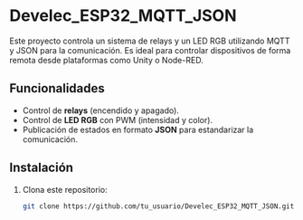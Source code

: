 # Develec_ESP32_MQTT_JSON

Este proyecto controla un sistema de relays y un LED RGB utilizando MQTT y JSON para la comunicación. Es ideal para controlar dispositivos de forma remota desde plataformas como Unity o Node-RED.

## Funcionalidades
- Control de **relays** (encendido y apagado).
- Control de **LED RGB** con PWM (intensidad y color).
- Publicación de estados en formato **JSON** para estandarizar la comunicación.

## Instalación
1. Clona este repositorio:
   ```bash
   git clone https://github.com/tu_usuario/Develec_ESP32_MQTT_JSON.git
